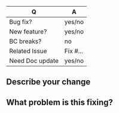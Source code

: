 | Q                 | A
| ----------------- | ----------
| Bug fix?          | yes/no
| New feature?      | yes/no    <!-- please update the /CHANGELOG.md file -->
| BC breaks?        | no     
| Related Issue     | Fix #...  <!-- will close issue automatically, if any -->
| Need Doc update   | yes/no


## Describe your change

<!-- 
    Please describe your change, add as much detail as 
    necessary to understand your code.
-->

## What problem is this fixing?

<!-- 
    Please include everything needed to understand the problem, 
    its context and consequences, and, if possible, how to recreate it.
-->
